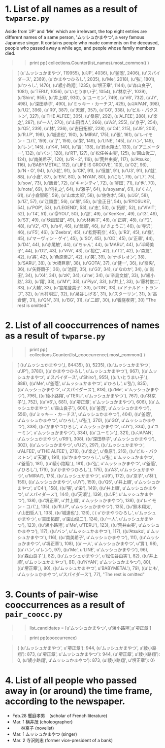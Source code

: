 # 1. List of all names as a result of `twparse.py`

Aside from 'JP' and 'Me' which are irrelevant, the top eight entries are different names of a same person, 'ムッシュかまやつ', a very famous Japanese singer. 
It contains people who made comments on the deceased, people who passed away a while ago, and people whose family members died. 

> > print pp(  collections.Counter(list_names).most_common()  ) 


>[   (u'ムッシュかまやつ', 119955),
    (u'JP', 4036),
    (u'釜萢', 2406),
    (u'スパイダース', 2369),
    (u'かまやつひろし', 2035),
    (u'Me', 2018),
    (u'弘', 1801),
    (u'ひろし', 1476),
    (u'綾小路翔', 1235),
    (u'堺正章', 1144),
    (u'森山良子', 1081),
    (u'TERU', 1056),
    (u'いとうまい子', 1054),
    (u'林京子', 1039),
    (u'Shiro', 955),
    (u'井上順', 930),
    (u'ユーミン', 749),
    (u'V6', 732),
    (u'JY', 498),
    (u'深田恭子', 490),
    (u'ミッキー・カーチス', 425),
    (u'JAPAN', 398),
    (u'U2', 396),
    (u'R9', 387),
    (u'天瀬', 357),
    (u'GO', 338),
    (u'ビル・パクストン', 327),
    (u'THE ALFEE', 305),
    (u'桑原', 292),
    (u'ALFEE', 288),
    (u'楽之', 287),
    (u'一人', 270),
    (u'山田哲人', 266),
    (u'A3', 255),
    (u'京子', 254),
    (u'Q5', 239),
    (u'林', 236),
    (u'吉田拓郎', 228),
    (u'C4', 215),
    (u'J9', 203),
    (u'R.I.P', 198),
    (u'城達也', 190),
    (u'MIRAI', 175),
    (u'張', 161),
    (u'レイモン・コパ', 159),
    (u'了', 156),
    (u'栄', 149),
    (u'LINE', 145),
    (u'ハン', 145),
    (u'レン', 145),
    (u'K4', 140),
    (u'實', 138),
    (u'鈴木翔太', 133),
    (u'アニメーター', 132),
    (u'バン', 128),
    (u'RT', 127),
    (u'松任谷由実', 125),
    (u'園山俊二', 124),
    (u'南美希子', 120),
    (u'R・2', 119),
    (u'荒井由美', 117),
    (u'Atsuko', 116),
    (u'BABYMETAL', 112),
    (u'LIFE IS GROOVE', 103),
    (u'O2', 96),
    (u'N・O', 94),
    (u'小花', 91),
    (u'CK', 91),
    (u'恒雄', 91),
    (u'U3', 91),
    (u'就', 88),
    (u'小倉', 87),
    (u'EN', 80),
    (u'NYAN', 80),
    (u'にも', 79),
    (u'L7', 75),
    (u'sow', 73),
    (u'飯倉', 72),
    (u'キャンティ', 72),
    (u'釜田', 71),
    (u'也', 70),
    (u'note', 69),
    (u'何礼之', 64),
    (u'雅子', 64),
    (u'aoyama', 61),
    (u'くん', 61),
    (u'小倉智昭', 59),
    (u'山本太郎', 58),
    (u'佐佐木', 58),
    (u'JG', 58),
    (u'IZ', 57),
    (u'江頭豊', 56),
    (u'堺', 55),
    (u'金正日', 54),
    (u'RYOSUKE', 54),
    (u'POP', 53),
    (u'LEGEND', 53),
    (u'忠', 53),
    (u'拓郎', 52),
    (u'VIVIT', 52),
    (u'T4', 51),
    (u'@YOU', 50),
    (u'那', 49),
    (u'KenKen', 49),
    (u't3', 49),
    (u'S3', 49),
    (u'映画監督', 49),
    (u'大林素子', 48),
    (u'正男', 48),
    (u'F2', 48),
    (u'V2', 47),
    (u's4', 46),
    (u'武部', 46),
    (u'きょうこ', 46),
    (u'寺沢', 46),
    (u'F5', 46),
    (u'Zeebra', 45),
    (u'松野莉奈', 45),
    (u'R3', 45),
    (u'様', 45),
    (u'マーヴィン・ゲイ', 45),
    (u'SO', 45),
    (u'OD', 45),
    (u'正章', 44),
    (u'D4', 44),
    (u'赤尾敏', 44),
    (u'ちゃん', 44),
    (u'MARU', 44),
    (u'半崎美子', 44),
    (u'D2', 43),
    (u'ViVi', 43),
    (u'裕仁', 42),
    (u'T2', 42),
    (u'森友', 42),
    (u'將', 42),
    (u'桑原楽之', 42),
    (u'笑', 39),
    (u'ナポレオン', 38),
    (u'SARU', 38),
    (u'大橋巨泉', 38),
    (u'GOTA', 37),
    (u'健一', 36),
    (u'奈央', 36),
    (u'矢野顕子', 36),
    (u'池田', 35),
    (u'G3', 34),
    (u'なのか', 34),
    (u'岩田', 34),
    (u'X4', 34),
    (u'zK', 34),
    (u'he', 34),
    (u'辛島文雄', 33),
    (u'綾小路', 33),
    (u'翔', 33),
    (u'MY', 33),
    (u'Piyo', 33),
    (u'井上', 33),
    (u'藤村俊二', 33),
    (u'大輔', 33),
    (u'宮尾登美子', 33),
    (u'ON', 33),
    (u'ドナルド・トランプ', 32),
    (u'木村明生', 32),
    (u'泉谷しげる', 31),
    (u'スターリン', 31),
    (u'高倉健', 31),
    (u'QN', 31),
    (u'BG', 31),
    (u'二郎', 30),
    (u'饗庭孝男', 30)  "The rest is omitted."
    

# 2. List of all cooccurrences of names as a result of `twparse.py`
> > print pp(  collections.Counter(list_cooccurrence).most_common()  ) 


> [   ((u'ムッシュかまやつ',), 84435),
    ((), 5235),
    ((u'ムッシュかまやつ', u'JP'), 3780),
    ((u'かまやつひろし', u'ムッシュかまやつ'), 967),
    ((u'ムッシュかまやつ', u'スパイダース', u'Shiro'), 955),
    ((u'いとうまい子',), 888),
    ((u'Me', u'釜萢', u'ムッシュかまやつ', u'ひろし', u'弘'), 835),
    ((u'ムッシュかまやつ', u'スパイダース'), 818),
    ((u'Me', u'ムッシュかまやつ'), 796),
    ((u'綾小路翔', u'TERU', u'ムッシュかまやつ'), 767),
    ((u'林京子',), 752),
    ((u'V6',), 681),
    ((u'堺正章', u'ムッシュかまやつ'), 606),
    ((u'ムッシュかまやつ', u'森山良子'), 600),
    ((u'釜萢', u'ムッシュかまやつ'), 556),
    ((u'ミッキー・カーチス', u'ムッシュかまやつ'), 404),
    ((u'釜萢', u'ムッシュかまやつ', u'ひろし', u'弘'), 370),
    ((u'GO', u'ムッシュかまやつ'), 338),
    ((u'かまやつひろし', u'ムッシュかまやつ', u'JY'), 334),
    ((u'ユーミン', u'ムッシュかまやつ'), 334),
    ((u'ユーミン',), 321),
    ((u'JAPAN', u'ムッシュかまやつ', u'R9'), 308),
    ((u'深田恭子', u'ムッシュかまやつ'), 302),
    ((u'ムッシュかまやつ', u'U2'), 297),
    ((u'ムッシュかまやつ', u'ALFEE', u'THE ALFEE'), 278),
    ((u'楽之', u'桑原'), 216),
    ((u'ビル・パクストン', u'天瀬'), 191),
    ((u'かまやつひろし', u'弘', u'ムッシュかまやつ', u'釜萢'), 181),
    ((u'綾小路翔',), 181),
    ((u'弘', u'ムッシュかまやつ', u'釜萢', u'ひろし'), 179),
    ((u'かまやつひろし',), 175),
    ((u'A3', u'ムッシュかまやつ', u'MIRAI'), 175),
    ((u'ムッシュかまやつ', u'J9'), 172),
    ((u'京子', u'林'), 159),
    ((u'ムッシュかまやつ', u'JY'), 159),
    ((u'Q5', u'井上順', u'ムッシュかまやつ', u'C4'), 158),
    ((u'張', u'栄'), 149),
    ((u'井上順', u'ムッシュかまやつ', u'スパイダース'), 144),
    ((u'天瀬',), 139),
    ((u'JP', u'ムッシュかまやつ'), 138),
    ((u'堺正章', u'井上順', u'ムッシュかまやつ'), 138),
    ((u'レイモン・コパ',), 135),
    ((u'R.I.P', u'ムッシュかまやつ'), 135),
    ((u'鈴木翔太', u'山田哲人'), 133),
    ((u'城達也',), 126),
    (   (   u'かまやつひろし',
            u'ムッシュかまやつ',
            u'吉田拓郎',
            u'園山俊二'),
        124),
    ((u'一人', u'ムッシュかまやつ'), 123),
    ((u'綾小路翔', u'Me', u'TERU'), 123),
    ((u'荒井由美', u'ムッシュかまやつ'), 117),
    ((u'バン', u'ムッシュかまやつ'), 117),
    ((u'Atsuko', u'ムッシュかまやつ'), 116),
    ((u'南美希子', u'ムッシュかまやつ'), 111),
    ((u'ムッシュかまやつ', u'堺正章'), 108),
    ((u'一人', u'ムッシュかまやつ', u'實'), 98),
    ((u'ハン', u'レン'), 97),
    ((u'Me', u'LINE', u'ムッシュかまやつ'), 96),
    ((u'森山良子',), 82),
    ((u'ムッシュかまやつ', u'松任谷由実'), 82),
    ((u'井上順', u'ムッシュかまやつ'), 81),
    ((u'NYAN', u'ムッシュかまやつ'), 80),
    ((u'堺正章',), 80),
    ((u'ムッシュかまやつ', u'BABYMETAL'), 79),
    ((u'にも', u'ムッシュかまやつ', u'スパイダース'), 77), "The rest is omitted"
    
    
    
# 3. Counts of pair-wise cooccurrences as a result of `pair_coocc.py`
> > list_candidates = [u'ムッシュかまやつ', u'綾小路翔',u'堺正章']

> > print pp(cooccurrence)

> {   (u'ムッシュかまやつ', u'堺正章'): 944,
    (u'ムッシュかまやつ', u'綾小路翔'): 873,
    (u'堺正章', u'ムッシュかまやつ'): 944,
    (u'堺正章', u'綾小路翔'): 0,
    (u'綾小路翔', u'ムッシュかまやつ'): 873,
    (u'綾小路翔', u'堺正章'): 0}


# 4. List of all people who passed away in (or around) the time frame, according to the newspaper.
- Feb.28 饗庭孝男　(scholar of French literature)
- Mar. 1 横井茂   (choleographer)
-        林京子    (novelist)
- Mar. 1 ムッシュかまやつ (singer)
- Mar. 2 寺沢則忠 (former vice-president of a bank)

